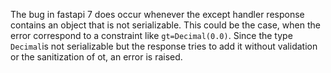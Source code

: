 The bug in fastapi 7 does occur whenever the except handler response contains an object that is not serializable. This
could be the case, when the error correspond to a constraint like `gt=Decimal(0.0)`. Since the type `Decimal`is not
serializable but the response tries to add it without validation or the sanitization of ot, an error is raised. 